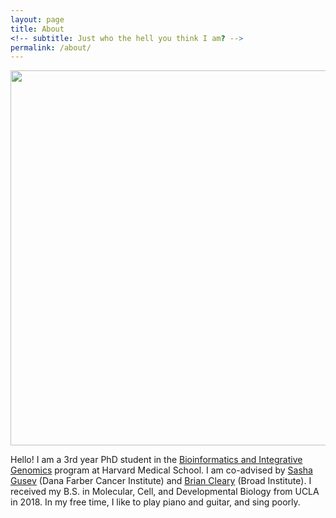 ```yaml
---
layout: page
title: About
<!-- subtitle: Just who the hell you think I am? -->
permalink: /about/
---
```


<img src="douglasyao.github.io/assets/about_headshot.JPG" width="600">

Hello! I am a 3rd year PhD student in the [Bioinformatics and Integrative Genomics](http://dms.hms.harvard.edu/BIG/) program at Harvard Medical School. I am co-advised by [Sasha Gusev](http://gusevlab.org/) (Dana Farber Cancer Institute) and [Brian Cleary](https://clearylab.org/) (Broad Institute). I received my B.S. in Molecular, Cell, and Developmental Biology from UCLA in 2018. In my free time, I like to play piano and guitar, and sing poorly.
